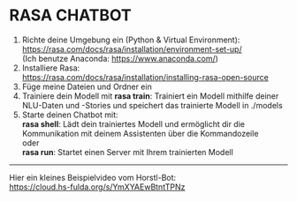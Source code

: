 # RASA CHATBOT  

1. Richte deine Umgebung ein (Python & Virtual Environment):  
   https://rasa.com/docs/rasa/installation/environment-set-up/  
   (Ich benutze Anaconda: https://www.anaconda.com/)  
2. Installiere Rasa:  
   https://rasa.com/docs/rasa/installation/installing-rasa-open-source  
3. Füge meine Dateien und Ordner ein  
4. Trainiere dein Modell mit **rasa train**: Trainiert ein Modell mithilfe deiner NLU-Daten und -Stories und speichert das trainierte Modell in ./models  
6. Starte deinen Chatbot mit:  
   **rasa shell**: Lädt dein trainiertes Modell und ermöglicht dir die Kommunikation mit deinem Assistenten über die Kommandozeile  
   oder  
   **rasa run**: Startet einen Server mit Ihrem trainierten Modell
___
Hier ein kleines Beispielvideo vom Horstl-Bot:  
https://cloud.hs-fulda.org/s/YmXYAEwBtntTPNz
